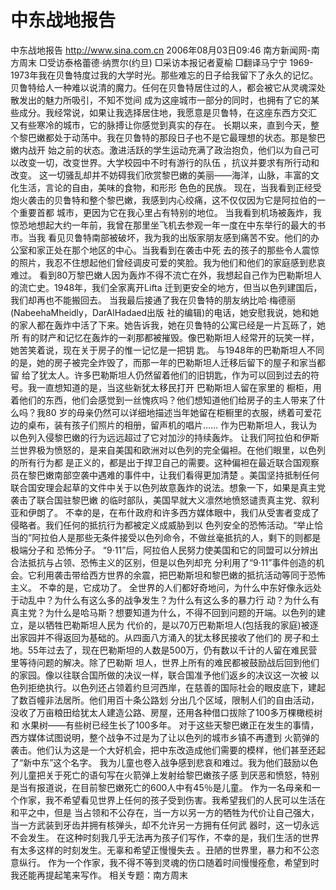 # 中东战地报告

中东战地报告
http://www.sina.com.cn 2006年08月03日09:46 南方新闻网-南方周末
□受访泰格蕾德·纳贾尔(约旦)
□采访本报记者夏榆 □翻译马宁宁
1969-1973年我在贝鲁特度过我的大学时光。那些难忘的日子给我留下了永久的记忆。
贝鲁特给人一种难以说清的魔力。任何在贝鲁特居住过的人，都会被它从灵魂深处散发出的魅力所吸引，不知不觉间 成为这座城市一部分的同时，也拥有了它的某些成分。我经常说，如果让我选择居住地，我愿意是贝鲁特，在这座东西方交汇 又有些寒冷的城市，它的脉搏让你感觉到真实的存在。
长期以来，直到今天，整个黎巴嫩都处于动荡中。我在贝鲁特的那段日子也不是它最理想的状态。那是黎巴嫩内战开 始之前的状态。激进活跃的学生运动充满了政治抱负，他们以为自己可以改变一切，改变世界。大学校园中不时有游行的队伍 ，抗议并要求有所行动和改变。
这一切骚乱却并不妨碍我们欣赏黎巴嫩的美丽——海洋，山脉，丰富的文化生活，言论的自由，美味的食物，和形形 色色的民族。
现在，当我看到正经受炮火袭击的贝鲁特和整个黎巴嫩，我感到内心绞痛，这不仅仅因为它是阿拉伯的一个重要首都 城市，更因为它在我心里占有特别的地位。
当我看到机场被轰炸，我惊恐地想起大约一年前，我曾在那里坐飞机去参观一年一度在中东举行的最大的书市。当我 看见贝鲁特南部被破坏，我为我的出版家朋友感到痛苦不安。他们的办公室和家正处在那个地区的中心。当我看到在袭击中死 去的孩子的那些令人震惊的照片，我忍不住想起他们曾经调皮可爱的笑脸。我为他们和他们的家庭感到悲哀难过。
看到80万黎巴嫩人因为轰炸不得不流亡在外，我想起自己作为巴勒斯坦人的流亡史。1948年，我们全家离开Lifta 迁到更安全的地方，但当以色列建国后，我们却再也不能搬回去。
当我最后接通了我在贝鲁特的朋友纳比哈·梅德丽(NabeehaMheidly，DarAlHadaed出版 社的编辑)的电话，她安慰我说，她和她的家人都在轰炸中活了下来。她告诉我，她在贝鲁特的公寓已经是一片瓦砾了，她所 有的财产和记忆在轰炸的一刹那都被摧毁。像巴勒斯坦人经常开的玩笑一样，她苦笑着说，现在关于房子的惟一记忆是一把钥 匙。
与1948年的巴勒斯坦人不同的是，她的房子被完全炸毁了，而那一年的巴勒斯坦人迁移后留下的屋子和家当都留 给了犹太人。许多巴勒斯坦人仍然留着他们的旧钥匙，作为可以回到过去的符号。我一直想知道的是，当这些新犹太移民打开 巴勒斯坦人留在家里的
橱柜，用着他们的东西，他们会感觉到一丝愧疚吗？他们想知道他们给房子的主人带来了什么吗？我80 岁的母亲仍然可以详细地描述当年她留在柜橱里的衣服，绣着可爱花边的桌布，装有孩子们照片的相册，留声机的唱片……
作为巴勒斯坦人，我认为以色列入侵黎巴嫩的行为远远超过了它对加沙的持续轰炸。
让我们阿拉伯和伊斯兰世界极为愤怒的，是来自美国和欧洲对以色列的完全偏袒。在他们眼里，以色列的所有行为都 是正义的，都是出于捍卫自己的需要。这种偏袒在最近联合国观察员在黎巴嫩南部空袭中遇难的事件中，让我们看得更加清楚 。美国坚持抵制任何联合国安理会起草的文件中关于以色列故意轰炸的说法。想象一下，如果是真主党袭击了联合国驻黎巴嫩 的临时部队，美国早就大义凛然地愤怒谴责真主党、叙利亚和伊朗了。
不幸的是，在布什政府和许多西方媒体眼中，我们从受害者变成了侵略者。我们任何的抵抗行为都被定义成威胁到以 色列安全的恐怖活动。“举止恰当的”阿拉伯人是那些无条件接受以色列命令，不做丝毫抵抗的人，剩下的则都是极端分子和 恐怖分子。
“9·11”后，阿拉伯人民努力使美国和它的同盟可以分辨出合法抵抗与占领、恐怖主义的区别，但是以色列却充 分利用了“9·11”事件创造的机会。它利用袭击带给西方世界的余震，把巴勒斯坦和黎巴嫩的抵抗活动等同于恐怖主义。 不幸的是，它成功了。
全世界的人们都好奇地问，为什么中东好像永远处于动乱中？为什么有这么多的战争发生？为什么有这么多的暴力行 动？为什么有真主党？为什么是哈马斯？想要知道为什么，不得不回到问题的开端。以色列的建立，是以牺牲巴勒斯坦人民为 代价的，是以70万巴勒斯坦人(包括我的家庭)被逐出家园并不得返回为基础的。从四面八方涌入的犹太移民接收了他们的 房子和土地。55年过去了，现在巴勒斯坦的人数是500万，仍有数以千计的人留在难民营里等待问题的解决。除了巴勒斯 坦人，世界上所有的难民都被鼓励战后回到他们的家园。像以往联合国所做的决议一样，联合国准予他们返乡的决议这一次被 以色列拒绝执行。以色列还占领着约旦河西岸，在慈善的国际社会的眼皮底下，建起了数百幢非法居所。他们用百十条公路划 分出几个区域，限制人们的自由活动，没收了万亩粮田给犹太人建造公路、房屋，还用各种借口拔除了100多万棵橄榄树和 水果树——有些树已经生长了100多年。
对于这些天黎巴嫩正在发生的事情，西方媒体试图说明，整个战争不过是为了让以色列的城市乡镇不再遭到
火箭弹的 袭击。他们认为这是一个大好机会，把中东改造成他们需要的模样，他们甚至还起了“新中东”这个名字。
我为儿童也卷入战争感到悲哀和难过。我为他们鼓励以色列儿童把关于死亡的语句写在火箭弹上发射给黎巴嫩孩子感 到厌恶和愤怒，特别是当有报道说，在目前黎巴嫩死亡的600人中有45％是儿童。
作为一名母亲和一个作家，我不希望看见世界上任何的孩子受到伤害。我希望我们的人民可以生活在和平之中，但是 当占领和不公存在，当一方以另一方的牺牲为代价让自己强大，当一方武装到牙齿并拥有核弹头，却不允许另一方拥有任何武 器时，这一切永远不会发生。
在这种时刻我几乎无法再为孩子们写作，不幸的是，我们生活的世界有太多这样的时刻发生。无辜和希望正慢慢失去 。丑陋的世界里，暴力和不公恣意纵行。
作为一个作家，我不得不等到灵魂的伤口随着时间慢慢痊愈，希望到时我还能再提起笔来写作。
相关专题：南方周末 

